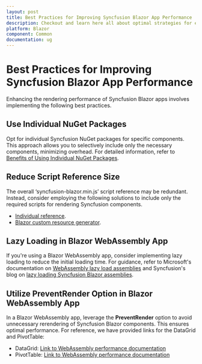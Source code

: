 ```yaml
---
layout: post
title: Best Practices for Improving Syncfusion Blazor App Performance | Syncfusion
description: Checkout and learn here all about optimal strategies for enhancing Syncfusion Blazor App performance.
platform: Blazor
component: Common
documentation: ug
---
```


# Best Practices for Improving Syncfusion Blazor App Performance

Enhancing the rendering performance of Syncfusion Blazor apps involves implementing the following best practices.

## Use Individual NuGet Packages

Opt for individual Syncfusion NuGet packages for specific components. This approach allows you to selectively include only the necessary components, minimizing overhead. For detailed information, refer to [Benefits of Using Individual NuGet Packages](https://blazor.syncfusion.com/documentation/nuget-packages#benefits-of-using-individual-nuget-packages).

## Reduce Script Reference Size

The overall ‘syncfusion-blazor.min.js’ script reference may be redundant. Instead, consider employing the following solutions to include only the required scripts for rendering Syncfusion components.
* [Individual reference](https://blazor.syncfusion.com/documentation/common/adding-script-references#individual-control-script-reference).
* [Blazor custom resource generator](https://blazor.syncfusion.com/documentation/common/custom-resource-generator).

## Lazy Loading in Blazor WebAssembly App

If you're using a Blazor WebAssembly app, consider implementing lazy loading to reduce the initial loading time. For guidance, refer to Microsoft's documentation on [WebAssembly lazy load assemblies](https://learn.microsoft.com/en-us/aspnet/core/blazor/webassembly-lazy-load-assemblies?view=aspnetcore-7.0) and Syncfusion's blog on [lazy loading Syncfusion Blazor assemblies](https://www.syncfusion.com/blogs/post/lazy-loading-syncfusion-blazor-assemblies-in-a-blazor-webassembly-application.aspx).

## Utilize PreventRender Option in Blazor WebAssembly App

In a Blazor WebAssembly app, leverage the **PreventRender** option to avoid unnecessary rerendering of Syncfusion Blazor components. This ensures optimal performance. For reference, we have provided links for the DataGrid and PivotTable:

* DataGrid: [Link to WebAssembly performance documentation](https://blazor.syncfusion.com/documentation/datagrid/webassembly-performance)
* PivotTable: [Link to WebAssembly performance documentation](https://blazor.syncfusion.com/documentation/pivot-table/webassembly-performance)
